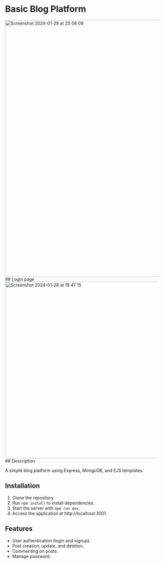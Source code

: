 # Basic Blog Platform
<img width="837" alt="Screenshot 2024-01-28 at 20 08 09" src="https://github.com/garik10/Basic_Blog_Platform/assets/120120468/b47074cf-bafe-4020-b67c-1804e13e2426">
## Login page 
<img width="576" alt="Screenshot 2024-01-28 at 19 47 15" src="https://github.com/garik10/Basic_Blog_Platform/assets/120120468/75765c01-1e87-4eac-8fed-76d3b8e079c2">
## Description

A simple blog platform using Express, MongoDB, and EJS templates.

## Installation

1. Clone the repository.
2. Run `npm install` to install dependencies.
3. Start the server with `npm run dev`.
4. Access the application at http://localhost:3001.

## Features

- User authentication (login and signup).
- Post creation, update, and deletion.
- Commenting on posts.
- Manage password.
